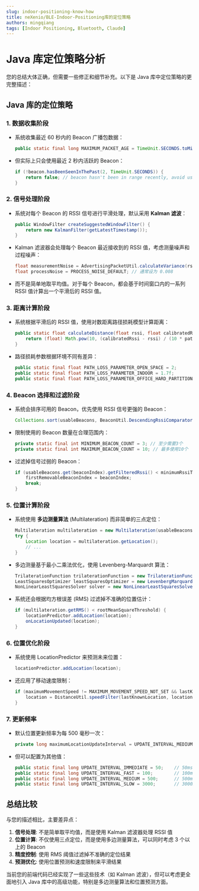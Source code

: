 ```yaml
---
slug: indoor-positioning-know-how
title: neXenio/BLE-Indoor-Positioning库的定位策略
authors: mingqiang
tags: [Indoor Positioning, Bluetooth, Claude]
---
```


# Java 库定位策略分析

您的总结大体正确，但需要一些修正和细节补充。以下是 Java 库中定位策略的更完整描述：

## Java 库的定位策略

### 1. 数据收集阶段
- 系统收集最近 60 秒内的 Beacon 广播包数据：
  ```java
  public static final long MAXIMUM_PACKET_AGE = TimeUnit.SECONDS.toMillis(60);
  ```
- 但实际上只会使用最近 2 秒内活跃的 Beacon：
  ```java
  if (!beacon.hasBeenSeenInThePast(2, TimeUnit.SECONDS)) {
      return false; // beacon hasn't been in range recently, avoid using outdated data
  }
  ```

### 2. 信号处理阶段
- 系统对每个 Beacon 的 RSSI 信号进行平滑处理，默认采用 **Kalman 滤波**：
  ```java
  public WindowFilter createSuggestedWindowFilter() {
      return new KalmanFilter(getLatestTimestamp());
  }
  ```
  
- Kalman 滤波器会处理每个 Beacon 最近接收到的 RSSI 值，考虑测量噪声和过程噪声：
  ```java
  float measurementNoise = AdvertisingPacketUtil.calculateVariance(rssiArray);
  float processNoise = PROCESS_NOISE_DEFAULT; // 通常设为 0.008
  ```

- 而不是简单地取平均值。对于每个 Beacon，都会基于时间窗口内的一系列 RSSI 值计算出一个平滑后的 RSSI 值。

### 3. 距离计算阶段
- 系统根据平滑后的 RSSI 值，使用对数距离路径损耗模型计算距离：
  ```java
  public static float calculateDistance(float rssi, float calibratedRssi, float pathLossParameter) {
      return (float) Math.pow(10, (calibratedRssi - rssi) / (10 * pathLossParameter));
  }
  ```

- 路径损耗参数根据环境不同有差异：
  ```java
  public static final float PATH_LOSS_PARAMETER_OPEN_SPACE = 2;
  public static final float PATH_LOSS_PARAMETER_INDOOR = 1.7f;
  public static final float PATH_LOSS_PARAMETER_OFFICE_HARD_PARTITION = 3f;
  ```

### 4. Beacon 选择和过滤阶段
- 系统会排序可用的 Beacon，优先使用 RSSI 信号更强的 Beacon：
  ```java
  Collections.sort(usableBeacons, BeaconUtil.DescendingRssiComparator);
  ```

- 限制使用的 Beacon 数量在合理范围内：
  ```java
  private static final int MINIMUM_BEACON_COUNT = 3; // 至少需要3个
  private static final int MAXIMUM_BEACON_COUNT = 10; // 最多使用10个
  ```

- 过滤掉信号过弱的 Beacon：
  ```java
  if (usableBeacons.get(beaconIndex).getFilteredRssi() < minimumRssiThreshold) {
      firstRemovableBeaconIndex = beaconIndex;
      break;
  }
  ```

### 5. 位置计算阶段
- 系统使用 **多边测量算法** (Multilateration) 而非简单的三点定位：
  ```java
  Multilateration multilateration = new Multilateration(usableBeacons);
  try {
      Location location = multilateration.getLocation();
      // ...
  }
  ```

- 多边测量基于最小二乘法优化，使用 Levenberg-Marquardt 算法：
  ```java
  TrilaterationFunction trilaterationFunction = new TrilaterationFunction(positions, distances);
  LeastSquaresOptimizer leastSquaresOptimizer = new LevenbergMarquardtOptimizer();
  NonLinearLeastSquaresSolver solver = new NonLinearLeastSquaresSolver(trilaterationFunction, leastSquaresOptimizer);
  ```

- 系统还会根据均方根误差 (RMS) 过滤掉不准确的位置估计：
  ```java
  if (multilateration.getRMS() < rootMeanSquareThreshold) {
      locationPredictor.addLocation(location);
      onLocationUpdated(location);
  }
  ```

### 6. 位置优化阶段
- 系统使用 LocationPredictor 来预测未来位置：
  ```java
  locationPredictor.addLocation(location);
  ```

- 还应用了移动速度限制：
  ```java
  if (maximumMovementSpeed != MAXIMUM_MOVEMENT_SPEED_NOT_SET && lastKnownLocation != null) {
      location = DistanceUtil.speedFilter(lastKnownLocation, location, maximumMovementSpeed);
  }
  ```

### 7. 更新频率
- 默认位置更新频率为每 500 毫秒一次：
  ```java
  private long maximumLocationUpdateInterval = UPDATE_INTERVAL_MEDIUM; // 500ms
  ```
  
- 但可以配置为其他值：
  ```java
  public static final long UPDATE_INTERVAL_IMMEDIATE = 50;    // 50ms
  public static final long UPDATE_INTERVAL_FAST = 100;        // 100ms
  public static final long UPDATE_INTERVAL_MEDIUM = 500;      // 500ms
  public static final long UPDATE_INTERVAL_SLOW = 3000;       // 3000ms
  ```

## 总结比较

与您的描述相比，主要差异点：

1. **信号处理**: 不是简单取平均值，而是使用 Kalman 滤波器处理 RSSI 值
2. **位置计算**: 不仅使用三点定位，而是使用多边测量算法，可以同时考虑 3 个以上的 Beacon
3. **精度控制**: 使用 RMS 阈值过滤掉不准确的定位结果
4. **预测优化**: 使用位置预测和速度限制来平滑结果

当前您的前端代码已经实现了一些这些技术（如 Kalman 滤波），但可以考虑更全面地引入 Java 库中的高级功能，特别是多边测量算法和位置预测方面。
